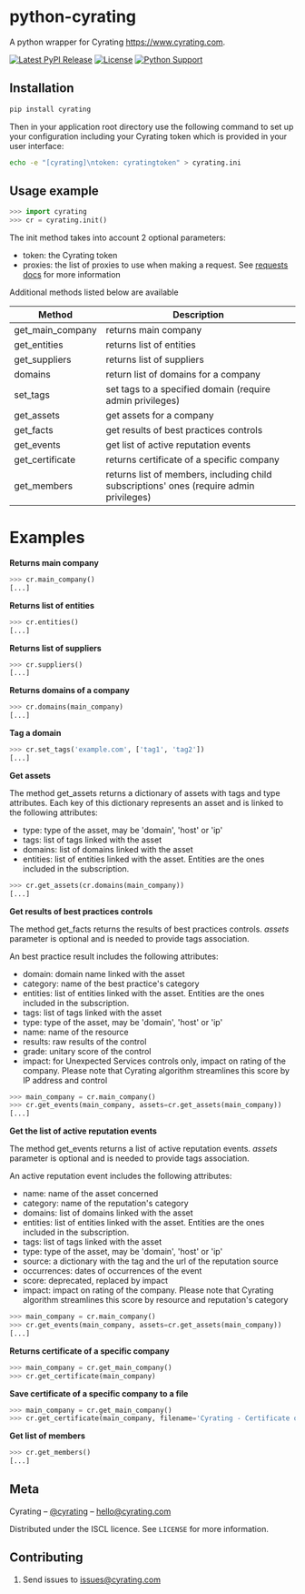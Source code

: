 # python-cyrating

A python wrapper for Cyrating https://www.cyrating.com.

[![Latest PyPI Release](https://img.shields.io/pypi/v/cyrating.svg)](https://pypi.org/project/cyrating/)
[![License](https://img.shields.io/pypi/l/cyrating.svg)](https://github.com/wq/python-requirejs/blob/master/LICENSE)
[![Python Support](https://img.shields.io/pypi/pyversions/cyrating.svg)](https://pypi.org/project/cyrating/)

## Installation
```sh
pip install cyrating
```

Then in your application root directory use the following command to set up your configuration including your Cyrating token which is provided in your user interface:

```sh
echo -e "[cyrating]\ntoken: cyratingtoken" > cyrating.ini
```


## Usage example

```python
>>> import cyrating
>>> cr = cyrating.init()
```

The init method takes into account 2 optional parameters:

- token: the Cyrating token
- proxies: the list of proxies to use when making a request. See [requests docs](https://requests.readthedocs.io/en/master/user/advanced/#proxies) for more information

Additional methods listed below are available

Method  | Description
------------- | -------------
get_main_company | returns main company
get_entities  | returns list of entities
get_suppliers | returns list of suppliers
domains | return list of domains for a company
set_tags | set tags to a specified domain (require admin privileges)
get_assets | get assets for a company
get_facts | get results of best practices controls
get_events | get list of active reputation events
get_certificate | returns certificate of a specific company
get_members | returns list of members, including child subscriptions' ones (require admin privileges)

# Examples

**Returns main company**
```python
>>> cr.main_company()
[...]
```

**Returns list of entities**
```python
>>> cr.entities()
[...]
```

**Returns list of suppliers**
```python
>>> cr.suppliers()
[...]
```

**Returns domains of a company**
```python
>>> cr.domains(main_company)
[...]
```

**Tag a domain**
```python
>>> cr.set_tags('example.com', ['tag1', 'tag2'])
[...]
```

**Get assets**

The method get_assets returns a dictionary of assets with tags and type attributes. Each key of this dictionary represents an asset and is linked to the following attributes:

- type: type of the asset, may be 'domain', 'host' or 'ip'
- tags: list of tags linked with the asset
- domains: list of domains linked with the asset
- entities: list of entities linked with the asset. Entities are the ones included in the subscription.



```python
>>> cr.get_assets(cr.domains(main_company))
[...]
```


**Get results of best practices controls**

The method get_facts returns the results of best practices controls. _assets_
parameter is optional and is needed to provide tags association.

An best practice result includes the following attributes:

- domain: domain name linked with the asset
- category: name of the best practice's category
- entities: list of entities linked with the asset. Entities are the ones included in the subscription.
- tags: list of tags linked with the asset
- type: type of the asset, may be 'domain', 'host' or 'ip'
- name: name of the resource
- results: raw results of the control
- grade: unitary score of the control
- impact: for Unexpected Services controls only, impact on rating of the company. Please note that Cyrating algorithm streamlines this score by IP address and control

```python
>>> main_company = cr.main_company()
>>> cr.get_events(main_company, assets=cr.get_assets(main_company))
[...]
```


**Get the list of active reputation events**

The method get_events returns a list of active reputation events. _assets_
parameter is optional and is needed to provide tags association.

An active reputation event includes the following attributes:

- name: name of the asset concerned
- category: name of the reputation's category
- domains: list of domains linked with the asset
- entities: list of entities linked with the asset. Entities are the ones included in the subscription.
- tags: list of tags linked with the asset
- type: type of the asset, may be 'domain', 'host' or 'ip'
- source: a dictionary with the tag and the url of the reputation source
- occurrences: dates of occurrences of the event
- score: deprecated, replaced by impact
- impact: impact on rating of the company. Please note that Cyrating algorithm streamlines this score by resource and reputation's category

```python
>>> main_company = cr.main_company()
>>> cr.get_events(main_company, assets=cr.get_assets(main_company))
[...]
```

**Returns certificate of a specific company**
```python
>>> main_company = cr.get_main_company()
>>> cr.get_certificate(main_company)
```

**Save certificate of a specific company to a file**
```python
>>> main_company = cr.get_main_company()
>>> cr.get_certificate(main_company, filename='Cyrating - Certificate of {}.pdf'.format(main_company['name']))
```

**Get list of members**
```python
>>> cr.get_members()
[...]
```

## Meta

Cyrating – [@cyrating](https://twitter.com/cyrating) – hello@cyrating.com

Distributed under the ISCL licence. See ``LICENSE`` for more information.


## Contributing

1. Send issues to issues@cyrating.com


